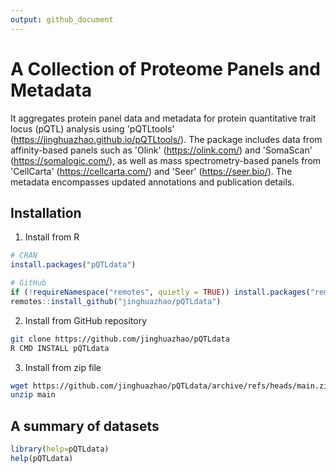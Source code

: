 ```yaml
---
output: github_document
---
```




# A Collection of Proteome Panels and Metadata

It aggregates protein panel data and metadata for protein quantitative trait locus (pQTL) analysis using 'pQTLtools' (<https://jinghuazhao.github.io/pQTLtools/>). The package includes data from affinity-based panels such as 'Olink' (<https://olink.com/>) and 'SomaScan' (<https://somalogic.com/>), as well as mass spectrometry-based panels from 'CellCarta' (<https://cellcarta.com/>) and 'Seer' (<https://seer.bio/>). The metadata encompasses updated annotations and publication details.

## Installation

1. Install from R

```r
# CRAN
install.packages("pQTLdata")

# GitHub
if (!requireNamespace("remotes", quietly = TRUE)) install.packages("remotes")
remotes::install_github("jinghuazhao/pQTLdata")
```

2. Install from GitHub repository

```bash
git clone https://github.com/jinghuazhao/pQTLdata
R CMD INSTALL pQTLdata
```

3. Install from zip file

```bash
wget https://github.com/jinghuazhao/pQTLdata/archive/refs/heads/main.zip
unzip main
```

## A summary of datasets

```r
library(help=pQTLdata)
help(pQTLdata)
```
